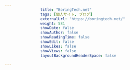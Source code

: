 ---
                title: "BoringTech.net"
                tags: [個人サイト, ブログ]
                externalUrl: "https://boringtech.net/"
                weight: 581
                showDate: false
                showAuthor: false
                showReadingTime: false
                showEdit: false
                showLikes: false
                showViews: false
                layoutBackgroundHeaderSpace: false
                ---

